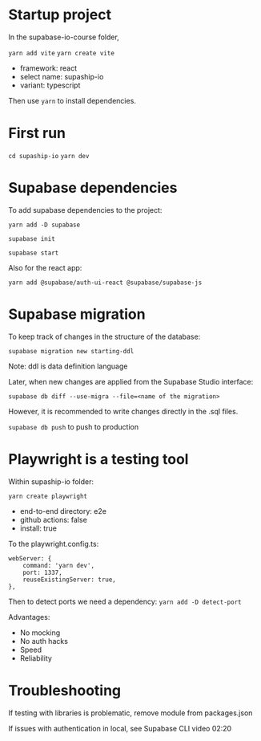 
# Startup project

In the supabase-io-course folder,

`yarn add vite`
`yarn create vite`

- framework: react
- select name: supaship-io
- variant: typescript

Then use `yarn` to install dependencies.

# First run

`cd supaship-io`
`yarn dev`

# Supabase dependencies

To add supabase dependencies to the project:

`yarn add -D supabase`

`supabase init`

`supabase start`

Also for the react app:

`yarn add @supabase/auth-ui-react @supabase/supabase-js`

# Supabase migration

To keep track of changes in the structure of the database:

`supabase migration new starting-ddl`

Note: ddl is data definition language

Later, when new changes are applied from the Supabase Studio interface:

`supabase db diff --use-migra --file=<name of the migration>`

However, it is recommended to write changes directly in the .sql files.

`supabase db push` to push to production

# Playwright is a testing tool

Within supaship-io folder:

`yarn create playwright`

- end-to-end directory: e2e
- github actions: false
- install: true

To the playwright.config.ts:

```
webServer: {
    command: 'yarn dev',
    port: 1337,
    reuseExistingServer: true,
},
```

Then to detect ports we need a dependency:
`yarn add -D detect-port`

Advantages:
- No mocking
- No auth hacks
- Speed
- Reliability



# Troubleshooting

If testing with libraries is problematic, remove module from packages.json

If issues with authentication in local, see Supabase CLI video 02:20

